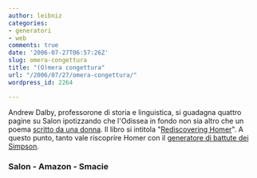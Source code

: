 ```yaml
---
author: leibniz
categories:
- generatori
- web
comments: true
date: '2006-07-27T06:57:26Z'
slug: omera-congettura
title: "(O)mera congettura"
url: "/2006/07/27/omera-congettura/"
wordpress_id: 2264

---
```

Andrew Dalby, professorone di storia e linguistica, si guadagna quattro pagine su Salon ipotizzando che l'Odissea in fondo non sia altro che un poema [scritto da una donna](http://www.salon.com/books/review/2006/07/27/dalby/). Il libro si intitola "[Rediscovering Homer](http://www.amazon.com/gp/product/0393057887/sr=1-3/qid=1153994504/ref=sr_1_3/002-3852346-5507226?ie=UTF8&s=books)". A questo punto, tanto vale riscoprire Homer con il [generatore di battute dei Simpson](http://smacie.com/randomizer/simpsons/homer.html).

### Salon - Amazon - Smacie
